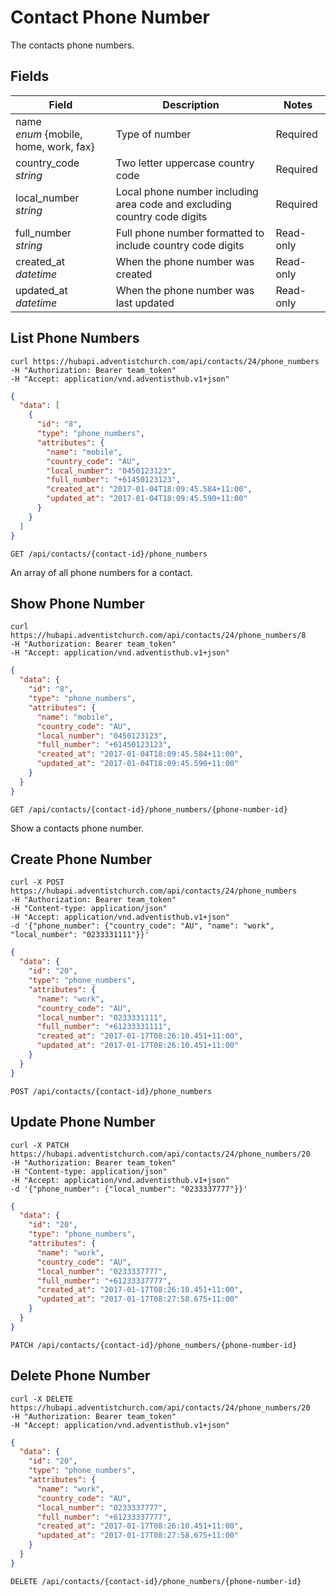 # Contact Phone Number

The contacts phone numbers.

## Fields

Field | Description | Notes
----- | ----------- | -----
name<br> *enum* {mobile, home, work, fax} | Type of number | Required
country_code<br> *string* | Two letter uppercase country code | Required
local_number<br> *string* | Local phone number including area code and excluding country code digits | Required
full_number<br> *string* | Full phone number formatted to include country code digits | Read-only
created_at<br> *datetime* | When the phone number was created | Read-only
updated_at<br> *datetime* | When the phone number was last updated | Read-only

## List Phone Numbers
```shell
curl https://hubapi.adventistchurch.com/api/contacts/24/phone_numbers
-H "Authorization: Bearer team_token"
-H "Accept: application/vnd.adventisthub.v1+json"
```
```json
{
  "data": [
    {
      "id": "8",
      "type": "phone_numbers",
      "attributes": {
        "name": "mobile",
        "country_code": "AU",
        "local_number": "0450123123",
        "full_number": "+61450123123",
        "created_at": "2017-01-04T18:09:45.584+11:00",
        "updated_at": "2017-01-04T18:09:45.590+11:00"
      }
    }
  ]
}
```

`GET /api/contacts/{contact-id}/phone_numbers`

An array of all phone numbers for a contact.

## Show Phone Number
```shell
curl https://hubapi.adventistchurch.com/api/contacts/24/phone_numbers/8
-H "Authorization: Bearer team_token"
-H "Accept: application/vnd.adventisthub.v1+json"
```
```json
{
  "data": {
    "id": "8",
    "type": "phone_numbers",
    "attributes": {
      "name": "mobile",
      "country_code": "AU",
      "local_number": "0450123123",
      "full_number": "+61450123123",
      "created_at": "2017-01-04T18:09:45.584+11:00",
      "updated_at": "2017-01-04T18:09:45.590+11:00"
    }
  }  
}
```

`GET /api/contacts/{contact-id}/phone_numbers/{phone-number-id}`

Show a contacts phone number.

## Create Phone Number

```shell
curl -X POST https://hubapi.adventistchurch.com/api/contacts/24/phone_numbers
-H "Authorization: Bearer team_token"
-H "Content-type: application/json"
-H "Accept: application/vnd.adventisthub.v1+json"
-d '{"phone_number": {"country_code": "AU", "name": "work", "local_number": "0233331111"}}'
```
```json
{
  "data": {
    "id": "20",
    "type": "phone_numbers",
    "attributes": {
      "name": "work",
      "country_code": "AU",
      "local_number": "0233331111",
      "full_number": "+61233331111",
      "created_at": "2017-01-17T08:26:10.451+11:00",
      "updated_at": "2017-01-17T08:26:10.451+11:00"
    }
  }
}
```

`POST /api/contacts/{contact-id}/phone_numbers`

## Update Phone Number

```shell
curl -X PATCH https://hubapi.adventistchurch.com/api/contacts/24/phone_numbers/20
-H "Authorization: Bearer team_token"
-H "Content-type: application/json"
-H "Accept: application/vnd.adventisthub.v1+json"
-d '{"phone_number": {"local_number": "0233337777"}}'
```
```json
{
  "data": {
    "id": "20",
    "type": "phone_numbers",
    "attributes": {
      "name": "work",
      "country_code": "AU",
      "local_number": "0233337777",
      "full_number": "+61233337777",
      "created_at": "2017-01-17T08:26:10.451+11:00",
      "updated_at": "2017-01-17T08:27:58.675+11:00"
    }
  }
}
```

`PATCH /api/contacts/{contact-id}/phone_numbers/{phone-number-id}`

## Delete Phone Number

```shell
curl -X DELETE https://hubapi.adventistchurch.com/api/contacts/24/phone_numbers/20
-H "Authorization: Bearer team_token"
-H "Accept: application/vnd.adventisthub.v1+json"
```
```json
{
  "data": {
    "id": "20",
    "type": "phone_numbers",
    "attributes": {
      "name": "work",
      "country_code": "AU",
      "local_number": "0233337777",
      "full_number": "+61233337777",
      "created_at": "2017-01-17T08:26:10.451+11:00",
      "updated_at": "2017-01-17T08:27:58.675+11:00"
    }
  }
}
```

`DELETE /api/contacts/{contact-id}/phone_numbers/{phone-number-id}`
